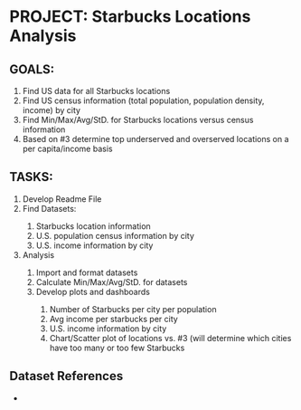 # PROJECT: Starbucks Locations Analysis

## GOALS:

1. Find US data for all Starbucks locations
2. Find US census information (total population, population density, income) by city
3. Find Min/Max/Avg/StD. for Starbucks locations versus census information
4. Based on #3 determine top underserved and overserved locations on a per capita/income basis

## TASKS:

<ol>
  <li>Develop Readme File</li>
  <li>Find Datasets:</li>
  <ol>
    <li>Starbucks location information</li>
    <li>U.S. population census information by city</li>
    <li>U.S. income information by city</li>
  </ol>
  <li>Analysis</li>
  <ol>
    <li>Import and format datasets</li>
    <li>Calculate Min/Max/Avg/StD. for datasets</li>
    <li>Develop plots and dashboards</li>
    <ol>
      <li>Number of Starbucks per city per population</li>
      <li>Avg income per starbucks per city</li>
      <li>U.S. income information by city</li>
      <li>Chart/Scatter plot of locations vs. #3 (will determine which cities have too many or too few Starbucks</li>
    </ol>
  </ol> 
</ol> 

## Dataset References
<ul>
  <li></li>
